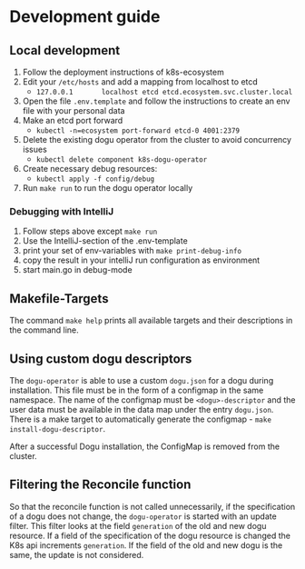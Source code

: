 # Development guide

## Local development

1. Follow the deployment instructions of k8s-ecosystem
2. Edit your `/etc/hosts` and add a mapping from localhost to etcd
    - `127.0.0.1       localhost etcd etcd.ecosystem.svc.cluster.local`
3. Open the file `.env.template` and follow the instructions to create an env file with your personal data
4. Make an etcd port forward
   - `kubectl -n=ecosystem port-forward etcd-0 4001:2379`
5. Delete the existing dogu operator from the cluster to avoid concurrency issues
   - `kubectl delete component k8s-dogu-operator`
6. Create necessary debug resources:
   - `kubectl apply -f config/debug`
7. Run `make run` to run the dogu operator locally

### Debugging with IntelliJ

1. Follow steps above except `make run`
2. Use the IntelliJ-section of the .env-template
3. print your set of env-variables with `make print-debug-info`
4. copy the result in your intelliJ run configuration as environment
5. start main.go in debug-mode

## Makefile-Targets

The command `make help` prints all available targets and their descriptions in the command line.

## Using custom dogu descriptors

The `dogu-operator` is able to use a custom `dogu.json` for a dogu during installation.
This file must be in the form of a configmap in the same namespace. The name of the configmap must be `<dogu>-descriptor`
and the user data must be available in the data map under the entry `dogu.json`.
There is a make target to automatically generate the configmap - `make install-dogu-descriptor`.

After a successful Dogu installation, the ConfigMap is removed from the cluster.

## Filtering the Reconcile function

So that the reconcile function is not called unnecessarily, if the specification of a dogu does not change,
the `dogu-operator` is started with an update filter. This filter looks at the field `generation` of the old
and new dogu resource. If a field of the specification of the dogu resource is changed the K8s api increments
`generation`. If the field of the old and new dogu is the same, the update is not considered.
